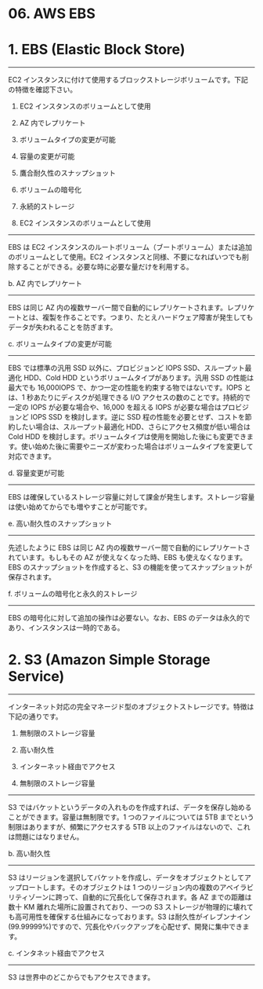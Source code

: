 # 06. AWS EBS

# 1. EBS (Elastic Block Store)

---

EC2 インスタンスに付けて使用するブロックストレージボリュームです。下記の特徴を確認下さい。

1. EC2 インスタンスのボリュームとして使用
2. AZ 内でレプリケート
3. ボリュームタイプの変更が可能
4. 容量の変更が可能
5. 鷹合耐久性のスナップショット
6. ボリュームの暗号化
7. 永続的ストレージ

8. EC2 インスタンスのボリュームとして使用

---

EBS は EC2 インスタンスのルートボリューム（ブートボリューム）または追加のボリュームとして使用。EC2 インスタンスと同様、不要になればいつでも削除することができる。必要な時に必要な量だけを利用する。

b. AZ 内でレプリケート

---

EBS は同じ AZ 内の複数サーバー間で自動的にレプリケートされます。レプリケートとは、複製を作ることです。つまり、たとえハードウェア障害が発生してもデータが失われることを防ぎます。

c. ボリュームタイプの変更が可能

---

EBS では標準の汎用 SSD 以外に、プロビジョンど IOPS SSD、スループット最適化 HDD、Cold HDD というボリュームタイプがあります。汎用 SSD の性能は最大でも 16,000IOPS で、かつ一定の性能を約束する物ではないです。IOPS とは、1 秒あたりにディスクが処理できる I/O アクセスの数のことです。持続的で一定の IOPS が必要な場合や、16,000 を超える IOPS が必要な場合はプロビジョンど IOPS SSD を検討します。逆に SSD 程の性能を必要とせず、コストを節約したい場合は、スループット最適化 HDD、さらにアクセス頻度が低い場合は Cold HDD を検討します。ボリュームタイプは使用を開始した後にも変更できます。使い始めた後に需要やニーズが変わった場合はボリュームタイプを変更して対応できます。

d. 容量変更が可能

---

EBS は確保しているストレージ容量に対して課金が発生します。ストレージ容量は使い始めてからでも増やすことが可能です。

e. 高い耐久性のスナップショット

---

先述したように EBS は同じ AZ 内の複数サーバー間で自動的にレプリケートされています。もしもその AZ が使えなくなった時、EBS も使えなくなります。EBS のスナップショットを作成すると、S3 の機能を使ってスナップショットが保存されます。

f. ボリュームの暗号化と永久的ストレージ

---

EBS の暗号化に対して追加の操作は必要ない。なお、EBS のデータは永久的であり、インスタンスは一時的である。

# 2. S3 (Amazon Simple Storage Service)

---

インターネット対応の完全マネージド型のオブジェクトストレージです。特徴は下記の通りです。

1. 無制限のストレージ容量
2. 高い耐久性
3. インターネット経由でアクセス

4. 無制限のストレージ容量

---

S3 ではバケットというデータの入れものを作成すれば、データを保存し始めることができます。容量は無制限です。1 つのファイルについては 5TB までという制限はありますが、頻繁にアクセスする 5TB 以上のファイルはないので、これは問題にはなりません。

b. 高い耐久性

---

S3 はリージョンを選択してバケットを作成し、データをオブジェクトとしてアップロートします。そのオブジェクトは 1 つのリージョン内の複数のアベイラビリティゾーンに跨って、自動的に冗長化して保存されます。各 AZ までの距離は数十 KM 離れた場所に設置されており、一つの S3 ストレージが物理的に壊れても高可用性を確保する仕組みになっております。S3 は耐久性がイレブンナイン(99.99999%)ですので、冗長化やバックアップを心配せず、開発に集中できます。

c. インタネット経由でアクセス

---

S3 は世界中のどこからでもアクセスできます。
